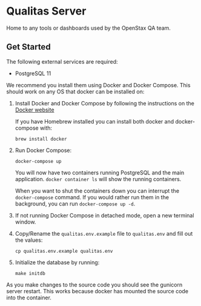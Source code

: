 # Qualitas Server

Home to any tools or dashboards used by the OpenStax QA team.


## Get Started

The following external services are required:

  - PostgreSQL 11

We recommend you install them using Docker and Docker Compose.
This should work on any OS that docker can be installed on:

1.  Install Docker and Docker Compose by following the instructions on the
    [Docker website](https://docs.docker.com/compose/install/)
    
    If you have Homebrew installed you can install both docker and docker-compose with:
    
    `brew install docker`

2.  Run Docker Compose:

    `docker-compose up`

    You will now have two containers running PostgreSQL and the main application.
    `docker container ls` will show the running containers.

    When you want to shut the containers down you can interrupt the `docker-compose` command.
    If you would rather run them in the background, you can run `docker-compose up -d`.

3.  If not running Docker Compose in detached mode, open a new terminal window.

4.  Copy/Rename the `qualitas.env.example` file to `qualitas.env` and fill out the values:

    `cp qualitas.env.example qualitas.env`

5.  Initialize the database by running:

    `make initdb`

As you make changes to the source code you should see the gunicorn server restart. 
This works because docker has mounted the source code into the container.
